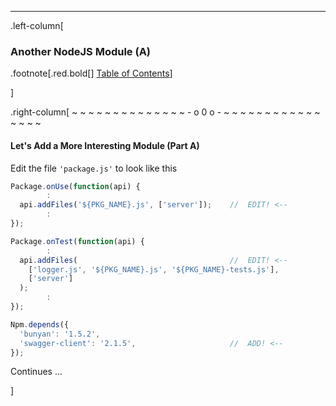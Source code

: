 ---
.left-column[
  ### Another NodeJS Module (A)
.footnote[.red.bold[] [Table of Contents](./)] 
<!-- H -->]
.right-column[
~ ~ ~ ~ ~ ~ ~ ~ ~ ~ ~ ~ ~ ~ - o 0 o - ~ ~ ~ ~ ~ ~ ~ ~ ~ ~ ~ ~ ~ ~ ~ ~

#### Let's Add a More Interesting Module (Part A)


Edit the file ```'package.js'``` to look like this

```javascript
Package.onUse(function(api) {
        :
  api.addFiles('${PKG_NAME}.js', ['server']);    //  EDIT! <--
        :
});

Package.onTest(function(api) {
        :
  api.addFiles(                                  //  EDIT! <--
    ['logger.js', '${PKG_NAME}.js', '${PKG_NAME}-tests.js'],
    ['server']
  );
        :
});

Npm.depends({
  'bunyan': '1.5.2',
  'swagger-client': '2.1.5',                     //  ADD! <--
});
```
Continues ...


<!-- B -->]
